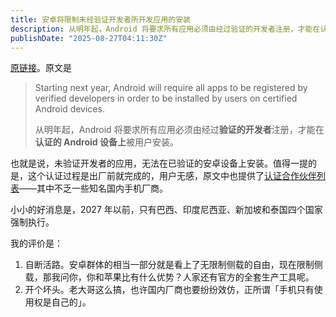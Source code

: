 ```yaml
---
title: 安卓将限制未经验证开发者所开发应用的安装
description: 从明年起，Android 将要求所有应用必须由经过验证的开发者注册，才能在认证的 Android 设备上被用户安装。
publishDate: "2025-08-27T04:11:30Z"
---
```


[原链接](https://android-developers.googleblog.com/2025/08/elevating-android-security.html)。原文是
> Starting next year, Android will require all apps to be registered by verified developers in order to be installed by users on certified Android devices.
>
> 从明年起，Android 将要求所有应用必须由经过**验证的开发者**注册，才能在**认证的 Android 设备上**被用户安装。

也就是说，未验证开发者的应用，无法在已验证的安卓设备上安装。值得一提的是，这个认证过程是出厂前就完成的，用户无感，原文中也提供了[认证合作伙伴列表](https://www.android.com/intl/en_us/certified/partners/)——其中不乏一些知名国内手机厂商。

小小的好消息是，2027 年以前，只有巴西、印度尼西亚、新加坡和泰国四个国家强制执行。

我的评价是：
1. 自断活路。安卓群体的相当一部分就是看上了无限制侧载的自由，现在限制侧载，那我问你，你和苹果比有什么优势？人家还有官方的全套生产工具呢。
2. 开个坏头。老大哥这么搞，也许国内厂商也要纷纷效仿，正所谓「手机只有使用权是自己的」。